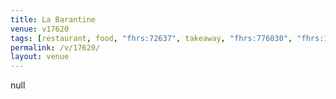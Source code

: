```yaml
---
title: La Barantine
venue: v17620
tags: [restaurant, food, "fhrs:72637", takeaway, "fhrs:776030", "fhrs:1038049"]
permalink: /v/17620/
layout: venue
---
```

null
